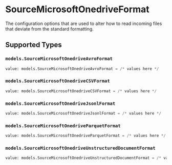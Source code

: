 # SourceMicrosoftOnedriveFormat

The configuration options that are used to alter how to read incoming files that deviate from the standard formatting.


## Supported Types

### `models.SourceMicrosoftOnedriveAvroFormat`

```python
value: models.SourceMicrosoftOnedriveAvroFormat = /* values here */
```

### `models.SourceMicrosoftOnedriveCSVFormat`

```python
value: models.SourceMicrosoftOnedriveCSVFormat = /* values here */
```

### `models.SourceMicrosoftOnedriveJsonlFormat`

```python
value: models.SourceMicrosoftOnedriveJsonlFormat = /* values here */
```

### `models.SourceMicrosoftOnedriveParquetFormat`

```python
value: models.SourceMicrosoftOnedriveParquetFormat = /* values here */
```

### `models.SourceMicrosoftOnedriveUnstructuredDocumentFormat`

```python
value: models.SourceMicrosoftOnedriveUnstructuredDocumentFormat = /* values here */
```

